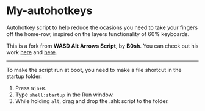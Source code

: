 # My-autohotkeys
Autohotkey script to help reduce the ocasions you need to take your fingers off the home-row, inspired on the layers functionality of 60% keyboards.

This is a fork from **WASD Alt Arrows Script**, by **B0sh**. You can check out his work [here](https://www.youtube.com/watch?v=z29KF4aauww&t) and [here](https://gitlab.com/B0sh/ahk/blob/master/wasd-alt-arrows/wasd-alt-arrows.ahk).

___

To make the script run at boot, you need to make a file shortcut in the startup folder:

1. Press `Win+R`.
2. Type `shell:startup` in the Run window. 
3. While holding `alt`, drag and drop the .ahk script to the folder.
